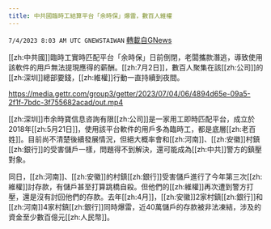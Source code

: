 ```yaml
---
title: 中共國臨時工結算平台「余時保」爆雷，數百人維權
---
```

`7/4/2023 8:03 AM UTC GNEWSTAIWAN` [轉載自GNews](https://gnews.org/articles/1435520)

[[zh:中共國]]臨時工實時匹配平台「余時保」日前倒閉，老闆攜款潛逃，導致使用該軟件的用戶無法提現應得的薪酬。[[zh:7月2日]]，數百人聚集在該[[zh:公司]]的[[zh:深圳]]總部要錢，[[zh:維權]]行動一直持續到夜間。


https://media.gettr.com/group3/getter/2023/07/04/06/4894d65e-09a5-2f1f-7bdc-3f755682acad/out.mp4

[[zh:深圳]]市余時寶信息咨詢有限[[zh:公司]]是一家用工即時匹配平台，成立於2018年[[zh:5月21日]]，使用該平台軟件的用戶多為臨時工，都是底層[[zh:老百姓]]。目前尚不清楚後續發展情況，但絕大概率會和[[zh:河南]]、[[zh:安徽]]村鎮[[zh:銀行]]的受害儲戶一樣，問題得不到解決，還可能成為[[zh:中共]]警方的鎮壓對象。

同日，[[zh:河南]]、[[zh:安徽]]的村鎮[[zh:銀行]]受害儲戶進行了今年第三次[[zh:維權]]討存款，有儲戶甚至打算跳橋自殺。但他們的[[zh:維權]]再次遭到警方打壓，還是沒有討回他們的存款。去年[[zh:4月]]，[[zh:安徽]]2家村鎮[[zh:銀行]]和[[zh:河南]]4家村鎮[[zh:銀行]]同時爆雷，近40萬儲戶的存款被非法凍結，涉及的資金至少數百億元[[zh:人民幣]]。
